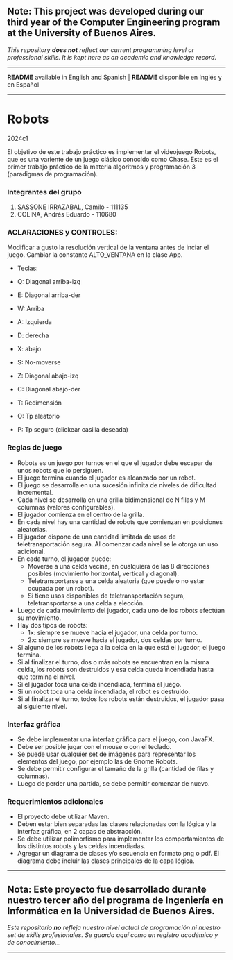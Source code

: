 ## Note: This project was developed during our third year of the Computer Engineering program at the University of Buenos Aires.
_This repository **does not** reflect our current programming level or professional skills. It is kept here as an academic and knowledge record._

------------------------------------------------------------------------------------

**README** available in English and Spanish | **README** disponible en Inglés y en Español

------------------------------------------------------------------------------------

# Robots

2024c1

El objetivo de este trabajo práctico es implementar el videojuego Robots, que es una variente de un juego clásico conocido como Chase. Este es el primer trabajo práctico de la materia algoritmos y programación 3 (paradigmas de programación).

### Integrantes del grupo

1. SASSONE IRRAZABAL, Camilo - 111135
2. COLINA, Andrés Eduardo - 110680

### ACLARACIONES y CONTROLES:
Modificar a gusto la resolución vertical de la ventana antes de inciar el juego.
Cambiar la constante ALTO_VENTANA en la clase App. 
* Teclas:
- Q: Diagonal arriba-izq
- E: Diagonal arriba-der
- W: Arriba
- A: Izquierda
- D: derecha
- X: abajo
- S: No-moverse
- Z: Diagonal abajo-izq
- C: Diagonal abajo-der

- T: Redimensión
- O: Tp aleatorio
- P: Tp seguro (clickear casilla deseada)

### Reglas de juego


- Robots es un juego por turnos en el que el jugador debe escapar de unos robots que lo persiguen.
- El juego termina cuando el jugador es alcanzado por un robot.
- El juego se desarrolla en una sucesión infinita de niveles de dificultad incremental.
- Cada nivel se desarrolla en una grilla bidimensional de N filas y M columnas (valores configurables).
- El jugador comienza en el centro de la grilla.
- En cada nivel hay una cantidad de robots que comienzan en posiciones aleatorias.
- El jugador dispone de una cantidad limitada de usos de teletransportación segura. Al comenzar cada nivel se le otorga un uso adicional.
- En cada turno, el jugador puede:
    - Moverse a una celda vecina, en cualquiera de las 8 direcciones posibles (movimiento horizontal, vertical y diagonal).
    - Teletransportarse a una celda aleatoria (que puede o no estar ocupada por un robot).
    - Si tiene usos disponibles de teletransportación segura, teletransportarse a una celda a elección.
- Luego de cada movimiento del jugador, cada uno de los robots efectúan su movimiento.
- Hay dos tipos de robots:
    - 1x: siempre se mueve hacia el jugador, una celda por turno.
    - 2x: siempre se mueve hacia el jugador, dos celdas por turno.
- Si alguno de los robots llega a la celda en la que está el jugador, el juego termina.
- Si al finalizar el turno, dos o más robots se encuentran en la misma celda, los robots son destruidos y esa celda queda incendiada hasta que termina el nivel.
- Si el jugador toca una celda incendiada, termina el juego.
- Si un robot toca una celda incendiada, el robot es destruido.
- Si al finalizar el turno, todos los robots están destruidos, el jugador pasa al siguiente nivel.


### Interfaz gráfica

- Se debe implementar una interfaz gráfica para el juego, con JavaFX.
- Debe ser posible jugar con el mouse o con el teclado.
- Se puede usar cualquier set de imágenes para representar los elementos del juego, por ejemplo las de Gnome Robots.
- Se debe permitir configurar el tamaño de la grilla (cantidad de filas y columnas).
- Luego de perder una partida, se debe permitir comenzar de nuevo.


### Requerimientos adicionales

- El proyecto debe utilizar Maven.
- Deben estar bien separadas las clases relacionadas con la lógica y la interfaz gráfica, en 2 capas de abstracción.
- Se debe utilizar polimorfismo para implementar los comportamientos de los distintos robots y las celdas incendiadas.
- Agregar un diagrama de clases y/o secuencia en formato png o pdf. El diagrama debe incluir las clases principales de la capa lógica.



------------------------------------------------------------------------------------

## Nota: Este proyecto fue desarrollado durante nuestro tercer año del programa de Ingeniería en Informática en la Universidad de Buenos Aires.
_Este repositorio **no** refleja nuestro nivel actual de programación ni nuestro set de skills profesionales. Se guarda aquí como un registro académico y de conocimiento.__

------------------------------------------------------------------------------------
